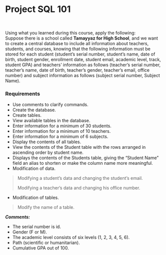 # Project SQL 101

<br>

Using what you learned during this course, apply the following: <br>
Suppose there is a school called **Tamayyaz for High School**, and we want to create a central database to include all information about teachers, students, and courses, knowing that the following information must be stored for each student (student’s serial number, student’s name, date of birth, student gender, enrollment date, student email, academic level, track, student GPA) and teachers’ information as follows (teacher’s serial number, teacher’s name, date of birth, teacher’s gender, teacher’s email, office number) and subject information as follows (subject serial number, Subject Name).
<br>

### Requirements

* Use comments to clarify commands.
* Create the database.
* Create tables. 
* View available tables in the database.
* Enter information for a minimum of 30 students.
* Enter information for a minimum of 10 teachers. 
* Enter information for a minimum of 6 subjects. 
* Display the contents of all tables.
* View the contents of the Student table with the rows arranged in ascending order by student name. 
* Displays the contents of the Students table, giving the “Student Name” field an alias to shorten or make the column name more meaningful.
* Modification of data.
> Modifying a student’s data and changing the student’s email.
> 
> Modifying a teacher’s data and changing his office number.
* Modification of tables.
> Modify the name of a table. 


***Comments:***

* The serial number is id. 
* Gender (F or M). 
* The academic level consists of six levels (1, 2, 3, 4, 5, 6).
* Path (scientific or humanitarian).
* Cumulative GPA out of 100. 
